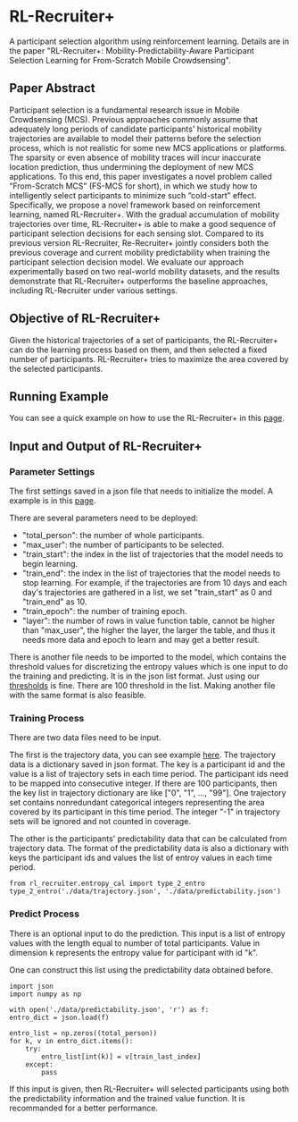 # RL-Recruiter+

A participant selection algorithm using reinforcement learning. Details are in the paper "RL-Recruiter+: Mobility-Predictability-Aware Participant Selection Learning for From-Scratch Mobile Crowdsensing".

## Paper Abstract

Participant selection is a fundamental research issue in Mobile Crowdsensing (MCS). Previous approaches commonly assume that adequately long periods of candidate participants' historical mobility trajectories are available to model their patterns before the selection process, which is not realistic for some new MCS applications or platforms. The sparsity or even absence of mobility traces will incur inaccurate location prediction, thus undermining the deployment of new MCS applications. To this end, this paper investigates a novel problem called “From-Scratch MCS” (FS-MCS for short), in which we study how to intelligently select participants to minimize such “cold-start” effect. Specifically, we propose a novel framework based on reinforcement learning, named RL-Recruiter+. With the gradual accumulation of mobility trajectories over time, RL-Recruiter+ is able to make a good sequence of participant selection decisions for each sensing slot. Compared to its previous version RL-Recruiter, Re-Recruiter+ jointly considers both the previous coverage and current mobility predictability when training the participant selection decision model. We evaluate our approach experimentally based on two real-world mobility datasets, and the results demonstrate that RL-Recruiter+ outperforms the baseline approaches, including RL-Recruiter under various settings.

## Objective of RL-Recruiter+

Given the historical trajectories of a set of participants, the RL-Recruiter+ can do the learning process based on them, and then selected a fixed number of participants. RL-Recruiter+ tries to maximize the area covered by the selected participants.

## Running Example

You can see a quick example on how to use the RL-Recruiter+ in this [page](https://github.com/chungdz/RL-Recruiter-Plus/blob/master/example/run_example.ipynb).

## Input and Output of RL-Recruiter+

### Parameter Settings
The first settings saved in a json file that needs to initialize the model. A example is in this [page](https://github.com/chungdz/RL-Recruiter-Plus/blob/master/example/data/para_settings.json).

There are several parameters need to be deployed:
* "total_person": the number of whole participants.
* "max_user": the number of participants to be selected.
* "train_start": the index in the list of trajectories that the model needs to begin learning.
* "train_end": the index in the list of trajectories that the model needs to stop learning. For example, if the trajectories are from 10 days and each day's trajectories are gathered in a list, we set "train_start" as 0 and "train_end" as 10.
* "train_epoch": the number of training epoch.
* "layer": the number of rows in value function table, cannot be higher than "max_user", the higher the layer, the larger the table, and thus it needs more data and epoch to learn and may get a better result.

There is another file needs to be imported to the model, which contains the threshold values for discretizing the entropy values which is one input to do the training and predicting. It is in the json list format. Just using our [thresholds](https://github.com/chungdz/RL-Recruiter-Plus/blob/master/example/data/thres.json) is fine. There are 100 threshold in the list. Making another file with the same format is also feasible. 

### Training Process

There are two data files need to be input. 

The first is the trajectory data, you can see example [here](https://github.com/chungdz/RL-Recruiter-Plus/blob/master/example/data/trajectory.json). The trajectory data is a dictionary saved in json format. The key is a participant id and the value is a list of trajectory sets in each time period. The participant ids need to be mapped into consecutive integer. If there are 100 participants, then the key list in trajectory dictionary are like ["0", "1", ..., "99"]. One trajectory set contains nonredundant categorical integers representing the area covered by its participant in this time period. The integer "-1" in trajectory sets will be ignored and not counted in coverage.

The other is the participants' predictability data that can be calculated from trajectory data. The format of the predictability data is also a dictionary with keys the participant ids and values the list of entroy values in each time period.

    from rl_recruiter.entropy_cal import type_2_entro
    type_2_entro('./data/trajectory.json', './data/predictability.json')

### Predict Process

There is an optional input to do the prediction. This input is a list of entropy values with the length equal to number of total participants. Value in dimension k represents the entropy value for participant with id "k". 

One can construct this list using the predictability data obtained before.

    import json
    import numpy as np

    with open('./data/predictability.json', 'r') as f:
    entro_dict = json.load(f)

    entro_list = np.zeros((total_person))
    for k, v in entro_dict.items():
        try:
            entro_list[int(k)] = v[train_last_index]
        except:
            pass

 If this input is given, then RL-Recruiter+ will selected participants using both the predictability information and the trained value function. It is recommanded for a better performance. 